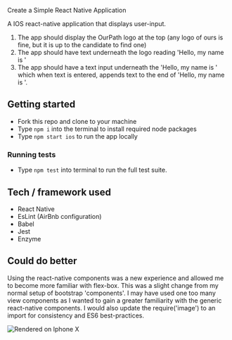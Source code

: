 Create a Simple React Native Application

A IOS react-native application that displays user-input.

1. The app should display the OurPath logo at the top (any logo of ours is fine, but it is up to the candidate to find one)
2. The app should have text underneath the logo reading 'Hello, my name is '
3. The app should have a text input underneath the 'Hello, my name is ' which when text is entered, appends text to the end of 'Hello, my name is '.

## Getting started
* Fork this repo and clone to your machine
* Type ```npm i``` into the terminal to install required node packages  
* Type ```npm start ios``` to run the app locally

### Running tests
* Type ```npm test``` into terminal to run the full test suite.

## Tech / framework used
- React Native
- EsLint (AirBnb configuration)
- Babel
- Jest
- Enzyme

## Could do better
Using the react-native components was a new experience and allowed me to become more familiar with flex-box. This was a slight change from my normal setup of bootstrap 'components'. I may have used one too many view components as I wanted to gain a greater familiarity with the generic react-native components.
I would also update the require('image') to an import for consistency and ES6 best-practices.

![Rendered on Iphone X](https://github.com/mdwareing/OurPath/blob/master/Simulator%20Screen%20Shot%20-%20iPhone%20X%20-%202018-08-17%20at%2015.54.05.png "example")
